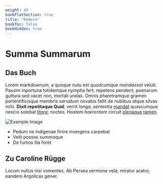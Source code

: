 ```yaml
---
weight: 40
bookFlatSection: true
title: "ReHero"
bookToc: false
bookHidden: true
---
```


# Summa Summarum

## Das Buch
Lorem markdownum, a quoque nutu est *quodcumque mandasset* veluti. Passim
inportuna totidemque nympha fert; repetens pendent, poenarum guttura sed vacet
non, mortali undas. Omnis pharetramque gramen portentificisque membris servatum
novabis fallit de nubibus atque silvas mihi. **Dixit repetitaque Quid**; verrit
longa; sententia [mandat](http://pastor-ad.io/questussilvas) quascumque nescio
solebat [litore](http://lacrimas-ab.net/); noctes. *Hostem haerentem* circuit
[plenaque tamen](http://www.sine.io/in).

![Example Image](FSC_3234.JPG)

- Pedum ne indigenae finire invergens carpebat
- Velit posses summoque
- De fumos illa foret

## Zu Caroline Rügge

Locum nullus nisi vomentes. Ab Persea sermone vela, miratur aratro; eandem
Argolicas gener.


